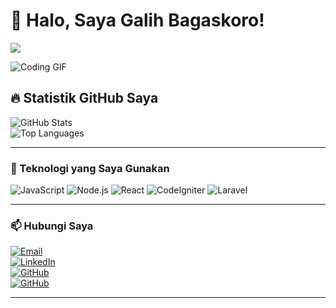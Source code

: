 # 👋 Halo, Saya Galih Bagaskoro!

<img src="https://readme-typing-svg.herokuapp.com?font=Fira+Code&weight=600&size=22&pause=1000&color=3498DB&center=true&vCenter=true&width=500&lines=Halo!+Selamat+Datang!;Saya+adalah+developer+fullstack;Mari+kolaborasi+di+GitHub!" />

![Coding GIF](https://media.giphy.com/media/qgQUggAC3Pfv687qPC/giphy.gif)

## 🔥 Statistik GitHub Saya  
![GitHub Stats](https://github-readme-stats.vercel.app/api?username=galihbk&show_icons=true&theme=tokyonight)  
![Top Languages](https://github-readme-stats.vercel.app/api/top-langs/?username=galihbk&layout=compact&theme=tokyonight)

---

### 🚀 Teknologi yang Saya Gunakan  
![JavaScript](https://img.shields.io/badge/-JavaScript-F7DF1E?style=flat&logo=javascript&logoColor=black)
![Node.js](https://img.shields.io/badge/-Node.js-339933?style=flat&logo=node.js&logoColor=white)
![React](https://img.shields.io/badge/-React-61DAFB?style=flat&logo=react&logoColor=black)
![CodeIgniter](https://img.shields.io/badge/-CodeIgniter-EF4223?style=flat&logo=codeigniter&logoColor=white)
![Laravel](https://img.shields.io/badge/-Laravel-EF4223?style=flat&logo=laravel&logoColor=white)

---

### 📫 Hubungi Saya  
[![Email](https://img.shields.io/badge/Email-net.galih7@gmail.com-blue?style=flat&logo=gmail)](mailto:net.galih7@gmail.com)  
[![LinkedIn](https://img.shields.io/badge/LinkedIn-galihbagaskoro-blue?style=flat&logo=linkedin)](https://linkedin.com/in/galihbagaskoro)  
[![GitHub](https://img.shields.io/badge/GitHub-galihbk-blue?style=flat&logo=github)](https://github.com/galihbk)  
[![GitHub](https://img.shields.io/badge/Youtube-galih.bagaskoro-blue?style=flat&logo=youtube)](https://youtube.com/@galih.bagaskoro)  

---
